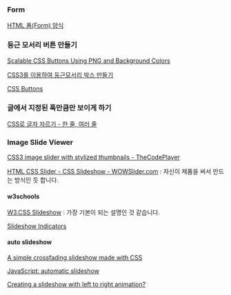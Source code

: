 ### Form

[HTML 폼(Form) 양식](http://confluence.goldpitcher.co.kr/pages/viewpage.action?pageId=26378648)

### 둥근 모서리 버튼 만들기

[Scalable CSS Buttons Using PNG and Background Colors](http://monc.se/kitchen/59/scalable-css-buttons-using-png-and-background-colors/)

[CSS3를 이용하여 둥근모서리 박스 만들기](http://www.erzsamatory.net/4)

[CSS Buttons](http://www.w3schools.com/css/css3_buttons.asp)

### 글에서 지정된 폭만큼만 보이게 하기

[CSS로 글자 자르기 - 한 줄, 여러 줄](http://webdir.tistory.com/483)

### Image Slide Viewer

[CSS3 image slider with stylized thumbnails - TheCodePlayer](http://thecodeplayer.com/walkthrough/css3-image-slider-with-stylized-thumbnails)

[HTML CSS Slider - CSS Slideshow - WOWSlider.com](http://wowslider.com/css-slider-aqua-flip-demo.html) : 자신이 제품을 써서 만드는 방식인 듯 합니다.

#### w3schools

[W3.CSS Slideshow](http://www.w3schools.com/w3css/w3css_slideshow.asp) : 가장 기본이 되는 설명인 것 같습니다. 

[Slideshow Indicators](http://www.w3schools.com/w3css/tryit.asp?filename=tryw3css_slideshow_imgdots)

#### auto slideshow

[A simple crossfading slideshow made with CSS](https://themarklee.com/2013/10/16/simple-crossfading-slideshow-css/)

[JavaScript: automatic slideshow](https://codepen.io/gabrieleromanato/pen/dImly)

[Creating a slideshow with left to right animation?](http://stackoverflow.com/questions/29203022/creating-a-slideshow-with-left-to-right-animation)